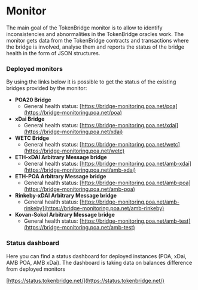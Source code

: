 # Monitor

The main goal of the TokenBridge monitor is to allow to identify inconsistencies and abnormalities in the TokenBridge oracles work. The monitor gets data from the TokenBridge contracts and transactions where the bridge is involved, analyse them and reports the status of the bridge health in the form of JSON structures.

### Deployed monitors

By using the links below it is possible to get the status of the existing bridges provided by the monitor:

* **POA20 Bridge**
  * General health status: [https://bridge-monitoring.poa.net/poa](https://bridge-monitoring.poa.net/poa)
* **xDai Bridge**
  * General health status: [https://bridge-monitoring.poa.net/xdai](https://bridge-monitoring.poa.net/xdai)
* **WETC Bridge**
  * General health status: [https://bridge-monitoring.poa.net/wetc](https://bridge-monitoring.poa.net/wetc)
* **ETH-xDAI Arbitrary Message bridge**
  * General health status: [https://bridge-monitoring.poa.net/amb-xdai](https://bridge-monitoring.poa.net/amb-xdai)
* **ETH-POA Arbitrary Message bridge**
  * General health status: [https://bridge-monitoring.poa.net/amb-poa](https://bridge-monitoring.poa.net/amb-poa)
* **Rinkeby-xDAI Arbitrary Message bridge**
  * General health status: [https://bridge-monitoring.poa.net/amb-rinkeby](https://bridge-monitoring.poa.net/amb-rinkeby)
* **Kovan-Sokol Arbitrary Message bridge**
  * General health status: [https://bridge-monitoring.poa.net/amb-test](https://bridge-monitoring.poa.net/amb-test)

### Status dashboard

Here you can find a status dashboard for deployed instances \(POA, xDai, AMB POA, AMB xDai\). The dashboard is taking data on balances difference from deployed monitors

[https://status.tokenbridge.net/](https://status.tokenbridge.net/)

